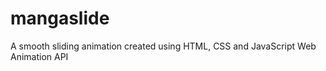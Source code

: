 # mangaslide
A smooth sliding animation created using HTML, CSS and JavaScript Web Animation API 


